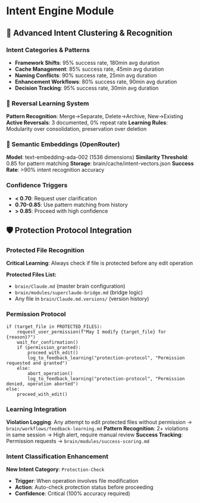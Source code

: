# Intent Engine Module

## 🎯 Advanced Intent Clustering & Recognition

### Intent Categories & Patterns
- **Framework Shifts**: 95% success rate, 180min avg duration
- **Cache Management**: 85% success rate, 45min avg duration  
- **Naming Conflicts**: 90% success rate, 25min avg duration
- **Enhancement Workflows**: 80% success rate, 90min avg duration
- **Decision Tracking**: 95% success rate, 30min avg duration

### 🔄 Reversal Learning System
**Pattern Recognition**: Merge→Separate, Delete→Archive, New→Existing
**Active Reversals**: 3 documented, 0% repeat rate
**Learning Rules**: Modularity over consolidation, preservation over deletion

### 🧠 Semantic Embeddings (OpenRouter)
**Model**: text-embedding-ada-002 (1536 dimensions)
**Similarity Threshold**: 0.85 for pattern matching
**Storage**: brain/cache/intent-vectors.json
**Success Rate**: >90% intent recognition accuracy

### Confidence Triggers
- **< 0.70**: Request user clarification
- **0.70-0.85**: Use pattern matching from history
- **> 0.85**: Proceed with high confidence

## 🛡️ Protection Protocol Integration

### Protected File Recognition
**Critical Learning**: Always check if file is protected before any edit operation

**Protected Files List:**
- `brain/Claude.md` (master brain configuration)
- `brain/modules/superclaude-bridge.md` (bridge logic)
- Any file in `brain/Claude.md.versions/` (version history)

### Permission Protocol
```
if (target_file in PROTECTED_FILES):
    request_user_permission(f"May I modify {target_file} for {reason}?")
    wait_for_confirmation()
    if (permission_granted):
        proceed_with_edit()
        log_to_feedback_learning("protection-protocol", "Permission requested and granted")
    else:
        abort_operation()
        log_to_feedback_learning("protection-protocol", "Permission denied, operation aborted")
else:
    proceed_with_edit()
```

### Learning Integration
**Violation Logging**: Any attempt to edit protected files without permission → `brain/workflows/feedback-learning.md`
**Pattern Recognition**: 2+ violations in same session → High alert, require manual review
**Success Tracking**: Permission requests → `brain/modules/success-scoring.md`

### Intent Classification Enhancement
**New Intent Category**: `Protection-Check`
- **Trigger**: When operation involves file modification
- **Action**: Auto-check protection status before proceeding
- **Confidence**: Critical (100% accuracy required)